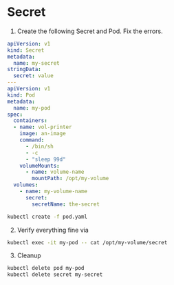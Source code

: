 # Secret

1. Create the following Secret and Pod. Fix the errors.
```yaml 
apiVersion: v1
kind: Secret
metadata:
  name: my-secret
stringData:
  secret: value
---
apiVersion: v1
kind: Pod
metadata:
  name: my-pod
spec:
  containers:
  - name: vol-printer
    image: an-image
    command:
      - /bin/sh
      - -c
      - "sleep 99d"
    volumeMounts:
      - name: volume-name
        mountPath: /opt/my-volume
  volumes:
    - name: my-volume-name
      secret:
        secretName: the-secret
```
```bash
kubectl create -f pod.yaml
```
2. Verify everything fine via
```bash
kubectl exec -it my-pod -- cat /opt/my-volume/secret
```
3. Cleanup
```bash
kubectl delete pod my-pod
kubectl delete secret my-secret
```
